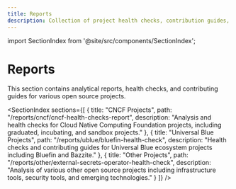 ```yaml
---
title: Reports
description: Collection of project health checks, contribution guides, and analysis reports for CNCF, Universal Blue, and other open source projects.
---
```


import SectionIndex from '@site/src/components/SectionIndex';

# Reports

This section contains analytical reports, health checks, and contributing guides for various open source projects.

<SectionIndex sections={[
  {
    title: "CNCF Projects",
    path: "/reports/cncf/cncf-health-checks-report",
    description: "Analysis and health checks for Cloud Native Computing Foundation projects, including graduated, incubating, and sandbox projects."
  },
  {
    title: "Universal Blue Projects",
    path: "/reports/ublue/bluefin-health-check",
    description: "Health checks and contributing guides for Universal Blue ecosystem projects including Bluefin and Bazzite."
  },
  {
    title: "Other Projects",
    path: "/reports/other/external-secrets-operator-health-check",
    description: "Analysis of various other open source projects including infrastructure tools, security tools, and emerging technologies."
  }
]} />
